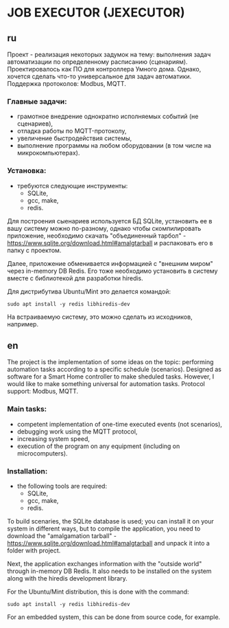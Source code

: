 # JOB EXECUTOR (JEXECUTOR)

## ru
Проект - реализация некоторых задумок на тему: выполнения задач автоматизации по определенному расписанию (сценариям).
Проектировалось как ПО для контроллера Умного дома. Однако, хочется сделать что-то универсальное для задач автоматики.
Поддержка протоколов: Modbus, MQTT.

### Главные задачи: 
- грамотное внедрение однократно исполняемых событий (не сценариев),
- отладка работы по MQTT-протоколу,
- увеличение быстродействия системы,
- выполнение программы на любом оборудовании (в том числе на микрокомпьютерах).

### Установка:
- требуются следующие инструменты:
  - SQLite,
  - gcc, make,
  - redis.

Для построения сыенариев используется БД SQLite, установить ее в вашу систему можно по-разному, однако чтобы скомпилировать приложение, необходимо скачать "объединенный тарбол" - https://www.sqlite.org/download.html#amalgtarball и распаковать его в папку с проектом.

Далее, приложение обменивается информацией с "внешним миром" через in-memory DB Redis. Его тоже необходимо установить в систему вместе с библиотекой для разработки hiredis.

Для дистрибутива Ubuntu/Mint это делается командой:

```
sudo apt install -y redis libhiredis-dev

```
На встраиваемую систему, это можно сделать из исходников, например.

## en
The project is the implementation of some ideas on the topic: performing automation tasks according to a specific schedule (scenarios).
Designed as software for a Smart Home controller to make sheduled tasks. However, I would like to make something universal for automation tasks.
Protocol support: Modbus, MQTT.

### Main tasks:
- competent implementation of one-time executed events (not scenarios),
- debugging work using the MQTT protocol,
- increasing system speed,
- execution of the program on any equipment (including on microcomputers).

### Installation:
- the following tools are required:
   - SQLite,
   - gcc, make,
   - redis.

To build scenaries, the SQLite database is used; you can install it on your system in different ways, but to compile the application, you need to download the "amalgamation tarball" - https://www.sqlite.org/download.html#amalgtarball and unpack it into a folder with project.

Next, the application exchanges information with the "outside world" through in-memory DB Redis. It also needs to be installed on the system along with the hiredis development library.

For the Ubuntu/Mint distribution, this is done with the command:

```
sudo apt install -y redis libhiredis-dev

```
For an embedded system, this can be done from source code, for example.


